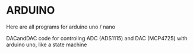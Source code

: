 # ARDUINO
Here are all programs for arduino uno / nano

DACandDAC code for controling ADC (ADS1115) and DAC (MCP4725) with arduino uno, like a state machine

